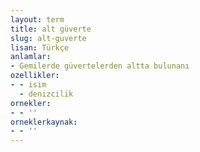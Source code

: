 ```yaml
---
layout: term
title: alt güverte
slug: alt-guverte
lisan: Türkçe
anlamlar:
- Gemilerde güvertelerden altta bulunanı
ozellikler:
- - isim
  - denizcilik
ornekler:
- - ''
orneklerkaynak:
- - ''
---
```

